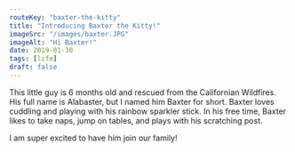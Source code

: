 ```yaml
---
routeKey: "baxter-the-kitty"
title: "Introducing Baxter the Kitty!"
imageSrc: "/images/baxter.JPG"
imageAlt: "Hi Baxter!"
date: 2019-01-30
tags: [life]
draft: false
---
```


This little guy is 6 months old and rescued from the Californian
Wildfires. His full name is Alabaster, but I named him Baxter for short.
Baxter loves cuddling and playing with his rainbow sparkler stick.
In his free time, Baxter likes to take naps, jump on tables, and plays
with his scratching post.

I am super excited to have him join our family!


